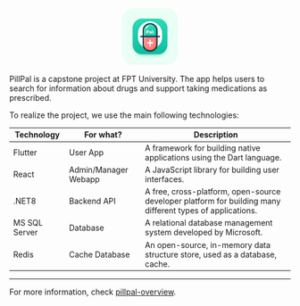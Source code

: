 <div align="center">
  <img width=20% src="res/pillpal-logo.png" alt="logo" >
</div>

PillPal is a capstone project at FPT University. The app helps users to search for information about drugs and support taking medications as prescribed.

To realize the project, we use the main following technologies:

| Technology | For what? | Description |
| --- | --- | --- |
| Flutter | User App | A framework for building native applications using the Dart language. |
| React | Admin/Manager Webapp | A JavaScript library for building user interfaces. |
| .NET8 | Backend API | A free, cross-platform, open-source developer platform for building many different types of applications. |
| MS SQL Server | Database | A relational database management system developed by Microsoft. |
| Redis | Cache Database | An open-source, in-memory data structure store, used as a database, cache. |

----

For more information, check [pillpal-overview](https://github.com/Pill-Pal-Group/pillpal-overview).
